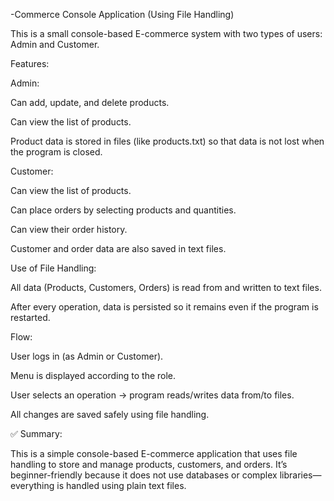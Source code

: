 -Commerce Console Application (Using File Handling)

This is a small console-based E-commerce system with two types of users: Admin and Customer.

Features:

Admin:

Can add, update, and delete products.

Can view the list of products.

Product data is stored in files (like products.txt) so that data is not lost when the program is closed.

Customer:

Can view the list of products.

Can place orders by selecting products and quantities.

Can view their order history.

Customer and order data are also saved in text files.

Use of File Handling:

All data (Products, Customers, Orders) is read from and written to text files.

After every operation, data is persisted so it remains even if the program is restarted.

Flow:

User logs in (as Admin or Customer).

Menu is displayed according to the role.

User selects an operation → program reads/writes data from/to files.

All changes are saved safely using file handling.

✅ Summary:

This is a simple console-based E-commerce application that uses file handling to store and manage products, customers, and orders. It’s beginner-friendly because it does not use databases or complex libraries—everything is handled using plain text files.

